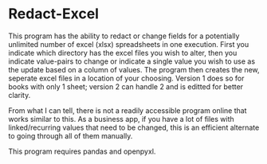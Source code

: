 # Redact-Excel

This program has the ability to redact or change fields for a potentially unlimited number of excel (xlsx) spreadsheets in one execution. First you indicate which directory has the excel files you wish to alter, then you indicate value-pairs to change or indicate a single value you wish to use as the update based on a column of values. The program then creates the new, seperate excel files in a location of your choosing. Version 1 does so for books with only 1 sheet; version 2 can handle 2 and is editted for better clarity.

From what I can tell, there is not a readily accessible program online that works similar to this. As a business app, if you have a lot of files with linked/recurring values that need to be changed, this is an efficient alternate to going through all of them manually.

This program requires pandas and openpyxl. 
